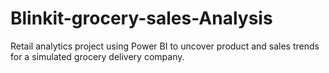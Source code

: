 # Blinkit-grocery-sales-Analysis
Retail analytics project using Power BI to uncover product and sales trends for a simulated grocery delivery company.
